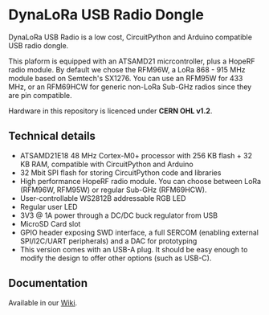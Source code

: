 # DynaLoRa USB Radio Dongle
DynaLoRa USB Radio is a low cost, CircuitPython and Arduino compatible USB radio dongle.

This plaform is equipped with an ATSAMD21 micrcontroller, plus a HopeRF radio module. By default we chose the RFM96W, a LoRa 868 - 915 MHz module based on Semtech's SX1276. You can use an RFM95W for 433 MHz, or an RFM69HCW for generic non-LoRa Sub-GHz radios since they are pin compatible.

Hardware in this repository is licenced under **CERN OHL v1.2**.

## Technical details

- ATSAMD21E18 48 MHz Cortex-M0+ processor with 256 KB flash + 32 KB RAM, compatible with CircuitPython and Arduino
- 32 Mbit SPI flash for storing CircuitPython code and libraries
- High performance HopeRF radio module. You can choose between LoRa (RFM96W, RFM95W) or regular Sub-GHz (RFM69HCW).
- User-controllable WS2812B addressable RGB LED
- Regular user LED
- 3V3 @ 1A power through a DC/DC buck regulator from USB
- MicroSD Card slot
- GPIO header exposing SWD interface, a full SERCOM (enabling external SPI/I2C/UART peripherals) and a DAC for prototyping
- This version comes with an USB-A plug. It should be easy enough to modify the design to offer other options (such as USB-C).

## Documentation

Available in our [Wiki](https://github.com/BHDynamics/rfm_radio_dongle/wiki).
